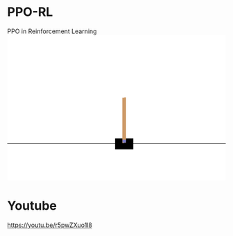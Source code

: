 # PPO-RL
PPO in Reinforcement Learning
![Alt Text](https://github.com/antecessor/PPO-RL/blob/master/cartpole-v0.gif)
# Youtube
https://youtu.be/r5pwZXuo1l8
